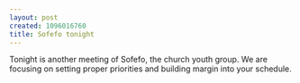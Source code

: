 ```yaml
--- 
layout: post
created: 1096016760
title: Sofefo tonight
---
```

Tonight is another meeting of Sofefo, the church youth group.  We are focusing on setting proper priorities and building margin into your schedule.
